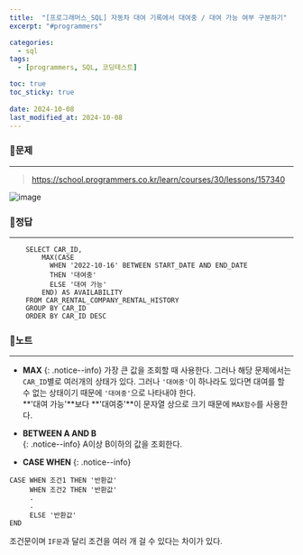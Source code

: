 ```yaml
---
title:  "[프로그래머스_SQL] 자동차 대여 기록에서 대여중 / 대여 가능 여부 구분하기"
excerpt: "#programmers"

categories:
  - sql
tags:
  - [programmers, SQL, 코딩테스트]

toc: true
toc_sticky: true
 
date: 2024-10-08
last_modified_at: 2024-10-08
---
```


### 📜문제
-----
> <https://school.programmers.co.kr/learn/courses/30/lessons/157340>

![image](https://github.com/user-attachments/assets/5a1740f3-8c52-4921-aa1c-d09952644b25)
      
  
### 📜정답
-----
```
    SELECT CAR_ID,
        MAX(CASE
          WHEN '2022-10-16' BETWEEN START_DATE AND END_DATE
          THEN '대여중'
          ELSE '대여 가능'
        END) AS AVAILABILITY 
    FROM CAR_RENTAL_COMPANY_RENTAL_HISTORY 
    GROUP BY CAR_ID
    ORDER BY CAR_ID DESC
```
  
    
### 📜노트
-----
* **MAX**
{: .notice--info} 
가장 큰 값을 조회할 때 사용한다.
그러나 해당 문제에서는 `CAR_ID`별로 여러개의 상태가 있다. 그러나 `'대여중'`이 하나라도 있다면 대여를 할 수 없는 상태이기 때문에 `'대여중'`으로 나타내야 한다.  
**'대여 가능'**보다 **'대여중'**이 문자열 상으로 크기 때문에 `MAX함수`를 사용한다.  
    
* **BETWEEN A AND B**  
{: .notice--info} 
A이상 B이하의 값을 조회한다.  
    
* **CASE WHEN**
{: .notice--info} 
```
CASE WHEN 조건1 THEN '반환값'
     WHEN 조건2 THEN '반환값'
     .
     .
     ELSE '반환값'
END
```
조건문이며 `IF문`과 달리 조건을 여러 개 걸 수 있다는 차이가 있다.


